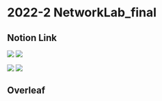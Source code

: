 # 2022-2 NetworkLab_final

## Notion Link

<!-- > ### Notion  -->
<a href=
"https://www.notion.so/FINAL-PROJECT-43d46544d26c4c668dc454a29bc6c5f0"
target="_blank"><img src="https://img.shields.io/badge/
click the link here
-000000?style=flat-square&logo=Notion&logoColor=white"/></a>
<img src = "https://img.shields.io/badge/Notion : 
Final Projects 실험결과
-000?style=for-the-badge&logo=appveyor&logo=Notion&logoColor=white">

<!-- > ### Notion  -->
<a href=
"https://www.notion.so/Final-65905462bcc44968968d524637cb1198"
target="_blank"><img src="https://img.shields.io/badge/
click the link here
-000000?style=flat-square&logo=Notion&logoColor=white"/></a>
<img src = "https://img.shields.io/badge/Notion : 
Final Projects 결과보고서 작성
-000?style=for-the-badge&logo=appveyor&logo=Notion&logoColor=white">

## Overleaf 
